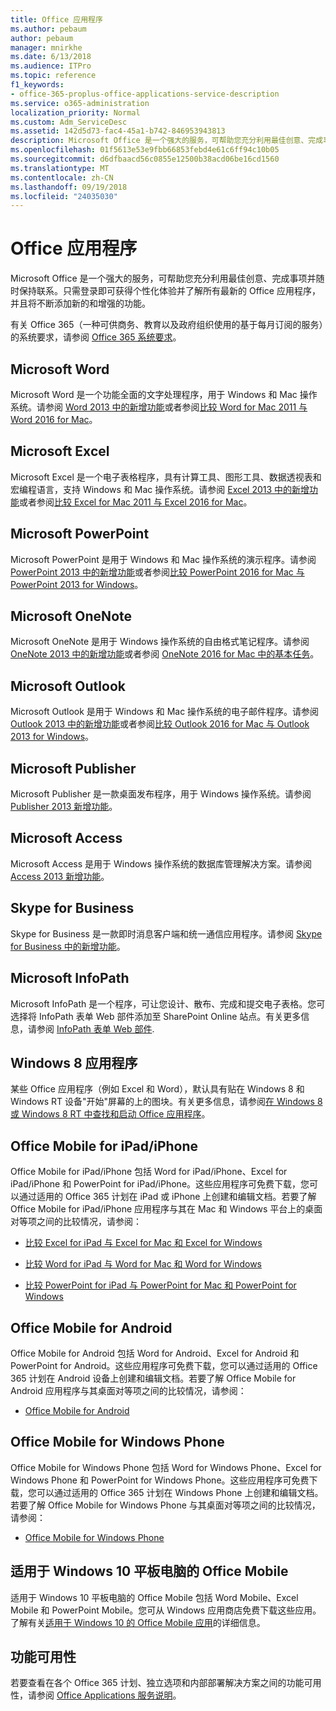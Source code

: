 ```yaml
---
title: Office 应用程序
ms.author: pebaum
author: pebaum
manager: mnirkhe
ms.date: 6/13/2018
ms.audience: ITPro
ms.topic: reference
f1_keywords:
- office-365-proplus-office-applications-service-description
ms.service: o365-administration
localization_priority: Normal
ms.custom: Adm_ServiceDesc
ms.assetid: 142d5d73-fac4-45a1-b742-846953943813
description: Microsoft Office 是一个强大的服务，可帮助您充分利用最佳创意、完成事项并随时保持联系。只需登录即可获得个性化体验并了解所有最新的 Office 应用程序，并且将不断添加新的和增强的功能。
ms.openlocfilehash: 01f5613e53e9fbb66853febd4e61c6ff94c10b05
ms.sourcegitcommit: d6dfbaacd56c0855e12500b38acd06be16cd1560
ms.translationtype: MT
ms.contentlocale: zh-CN
ms.lasthandoff: 09/19/2018
ms.locfileid: "24035030"
---
```

# <a name="office-applications"></a>Office 应用程序

Microsoft Office 是一个强大的服务，可帮助您充分利用最佳创意、完成事项并随时保持联系。只需登录即可获得个性化体验并了解所有最新的 Office 应用程序，并且将不断添加新的和增强的功能。 
  
有关 Office 365（一种可供商务、教育以及政府组织使用的基于每月订阅的服务）的系统要求，请参阅 [Office 365 系统要求](https://products.office.com/office-system-requirements/#Office365forBEG)。
  
## <a name="microsoft-word"></a>Microsoft Word
<a name="bkmk_Word"> </a>

Microsoft Word 是一个功能全面的文字处理程序，用于 Windows 和 Mac 操作系统。请参阅 [Word 2013 中的新增功能](http://go.microsoft.com/fwlink/p/?LinkId=271679)或者参阅[比较 Word for Mac 2011 与 Word 2016 for Mac](https://support.office.com/en-us/article/Compare-Word-for-Mac-2011-with-Word-2016-for-Mac-ac41aed9-3d23-48de-8474-31515e29c48c)。
  
## <a name="microsoft-excel"></a>Microsoft Excel
<a name="bkmk_Excel"> </a>

Microsoft Excel 是一个电子表格程序，具有计算工具、图形工具、数据透视表和宏编程语言，支持 Windows 和 Mac 操作系统。请参阅 [Excel 2013 中的新增功能](http://go.microsoft.com/fwlink/p/?LinkId=271680)或者参阅[比较 Excel for Mac 2011 与 Excel 2016 for Mac](https://support.office.com/en-us/article/Compare-Excel-for-Mac-2011-with-Excel-2016-for-Mac-602a6c30-e6a6-47c5-9e0d-b16af397427a)。
  
## <a name="microsoft-powerpoint"></a>Microsoft PowerPoint
<a name="bkmk_PowerPoint"> </a>

Microsoft PowerPoint 是用于 Windows 和 Mac 操作系统的演示程序。请参阅 [PowerPoint 2013 中的新增功能](http://go.microsoft.com/fwlink/p/?LinkId=271681)或者参阅[比较 PowerPoint 2016 for Mac 与 PowerPoint 2013 for Windows](https://support.office.com/en-us/article/Compare-PowerPoint-2016-for-Mac-with-PowerPoint-2013-for-Windows-desktop-902a52c1-553b-422f-a317-6bd75529659c?ui=en-US&amp;rs=en-US&amp;ad=US)。
  
## <a name="microsoft-onenote"></a>Microsoft OneNote
<a name="bkmk_OneNote"> </a>

Microsoft OneNote 是用于 Windows 操作系统的自由格式笔记程序。请参阅 [OneNote 2013 中的新增功能](http://go.microsoft.com/fwlink/p/?LinkId=271682)或者参阅 [OneNote 2016 for Mac 中的基本任务](https://support.office.com/en-US/article/Basic-tasks-in-OneNote-2016-for-Mac-0206acf2-77da-42ab-a2e8-b69ae450f6a0)。
  
## <a name="microsoft-outlook"></a>Microsoft Outlook
<a name="bkmk_Outlook"> </a>

Microsoft Outlook 是用于 Windows 和 Mac 操作系统的电子邮件程序。请参阅 [Outlook 2013 中的新增功能](http://go.microsoft.com/fwlink/p/?LinkId=271683)或者参阅[比较 Outlook 2016 for Mac 与 Outlook 2013 for Windows](https://support.office.com/en-us/article/Compare-Outlook-2016-for-Mac-with-Outlook-2013-for-Windows-bd54cb79-d367-4c2f-89c7-3e5d16618f87)。
  
## <a name="microsoft-publisher"></a>Microsoft Publisher
<a name="bkmk_Publisher"> </a>

Microsoft Publisher 是一款桌面发布程序，用于 Windows 操作系统。请参阅 [Publisher 2013 新增功能](http://go.microsoft.com/fwlink/p/?LinkId=271684)。
  
## <a name="microsoft-access"></a>Microsoft Access
<a name="bkmk_Access"> </a>

Microsoft Access 是用于 Windows 操作系统的数据库管理解决方案。请参阅 [Access 2013 新增功能](http://go.microsoft.com/fwlink/p/?LinkId=271685)。
  
## <a name="skype-for-business"></a>Skype for Business
<a name="bkmk_Lync"> </a>

Skype for Business 是一款即时消息客户端和统一通信应用程序。请参阅 [Skype for Business 中的新增功能](http://go.microsoft.com/fwlink/p/?LinkId=271686)。
  
## <a name="microsoft-infopath"></a>Microsoft InfoPath
<a name="bkmk_InfoPath"> </a>

Microsoft InfoPath 是一个程序，可让您设计、散布、完成和提交电子表格。您可选择将 InfoPath 表单 Web 部件添加至 SharePoint Online 站点。有关更多信息，请参阅 [InfoPath 表单 Web 部件](http://go.microsoft.com/fwlink/p/?LinkId=271687).
  
## <a name="windows-8-apps"></a>Windows 8 应用程序
<a name="bkmkWin8Apps"> </a>

某些 Office 应用程序（例如 Excel 和 Word），默认具有贴在 Windows 8 和 Windows RT 设备"开始"屏幕的上的图块。有关更多信息，请参阅[在 Windows 8 或 Windows 8 RT 中查找和启动 Office 应用程序](http://go.microsoft.com/fwlink/p/?LinkId=271688)。
  
## <a name="office-mobile-for-ipadiphone"></a>Office Mobile for iPad/iPhone
<a name="BKMK_Office_for_iPad"> </a>

Office Mobile for iPad/iPhone 包括 Word for iPad/iPhone、Excel for iPad/iPhone 和 PowerPoint for iPad/iPhone。这些应用程序可免费下载，您可以通过适用的 Office 365 计划在 iPad 或 iPhone 上创建和编辑文档。若要了解 Office Mobile for iPad/iPhone 应用程序与其在 Mac 和 Windows 平台上的桌面对等项之间的比较情况，请参阅：
  
- [比较 Excel for iPad 与 Excel for Mac 和 Excel for Windows](http://go.microsoft.com/fwlink/p/?LinkId=507543)
    
- [比较 Word for iPad 与 Word for Mac 和 Word for Windows](http://go.microsoft.com/fwlink/p/?LinkId=507544)
    
- [比较 PowerPoint for iPad 与 PowerPoint for Mac 和 PowerPoint for Windows](http://go.microsoft.com/fwlink/p/?LinkId=507545)
    
## <a name="office-mobile-for-android"></a>Office Mobile for Android
<a name="BKMK_Office_for_Android"> </a>

Office Mobile for Android 包括 Word for Android、Excel for Android 和 PowerPoint for Android。这些应用程序可免费下载，您可以通过适用的 Office 365 计划在 Android 设备上创建和编辑文档。若要了解 Office Mobile for Android 应用程序与其桌面对等项之间的比较情况，请参阅：
  
- [Office Mobile for Android](https://support.office.com/en-us/article/Office-Mobile-for-Android-phones-ee598133-59d1-43c3-b47c-aac3f2d9a605?ui=en-US&amp;rs=en-US&amp;ad=US)
    
## <a name="office-mobile-for-windows-phone"></a>Office Mobile for Windows Phone
<a name="BKMK_Office_for_WindowsPhone"> </a>

Office Mobile for Windows Phone 包括 Word for Windows Phone、Excel for Windows Phone 和 PowerPoint for Windows Phone。这些应用程序可免费下载，您可以通过适用的 Office 365 计划在 Windows Phone 上创建和编辑文档。若要了解 Office Mobile for Windows Phone 与其桌面对等项之间的比较情况，请参阅：
  
- [Office Mobile for Windows Phone](https://support.office.com/en-us/article/Office-Mobile-for-Windows-Phone-011b83c4-0d5f-4ea8-bbbe-2ed0d76dc69c?ui=en-US&amp;rs=en-US&amp;ad=US)
    
## <a name="office-mobile-for-windows-10-tablets"></a>适用于 Windows 10 平板电脑的 Office Mobile
<a name="BKMK_Office_for_WindowsPhone"> </a>

适用于 Windows 10 平板电脑的 Office Mobile 包括 Word Mobile、Excel Mobile 和 PowerPoint Mobile。您可从 Windows 应用商店免费下载这些应用。了解有关[适用于 Windows 10 的 Office Mobile 应用](https://blogs.office.com/2015/07/29/office-mobile-apps-for-windows-10-are-here/)的详细信息。
  
## <a name="feature-availability"></a>功能可用性
<a name="BKMK_Office_for_WindowsPhone"> </a>

若要查看在各个 Office 365 计划、独立选项和内部部署解决方案之间的功能可用性，请参阅 [Office Applications 服务说明](office-applications-service-description.md)。
  


